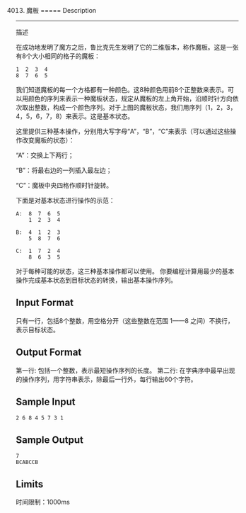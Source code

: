 4013. 魔板
=====
Description
----
描述

在成功地发明了魔方之后，鲁比克先生发明了它的二维版本，称作魔板。这是一张有8个大小相同的格子的魔板：


	1  2  3  4  
	8  7  6  5  
我们知道魔板的每一个方格都有一种颜色。这8种颜色用前8个正整数来表示。可以用颜色的序列来表示一种魔板状态，规定从魔板的左上角开始，沿顺时针方向依次取出整数，构成一个颜色序列。对于上图的魔板状态，我们用序列（1，2，3，4，5，6，7，8）来表示。这是基本状态。

这里提供三种基本操作，分别用大写字母“A”，“B”，“C”来表示（可以通过这些操作改变魔板的状态）：

“A”：交换上下两行；

“B”：将最右边的一列插入最左边；

“C”：魔板中央四格作顺时针旋转。

下面是对基本状态进行操作的示范：


	A:  8  7  6  5  
	    1  2  3  4  

	B:  4  1  2  3  
	    5  8  7  6  

	C:  1  7  2  4  
	    8  6  3  5  
对于每种可能的状态，这三种基本操作都可以使用。 你要编程计算用最少的基本操作完成基本状态到目标状态的转换，输出基本操作序列。

Input Format
------
只有一行，包括8个整数，用空格分开（这些整数在范围 1——8 之间）不换行，表示目标状态。

Output Format
---------
第一行: 包括一个整数，表示最短操作序列的长度。 第二行: 在字典序中最早出现的操作序列，用字符串表示，除最后一行外，每行输出60个字符。

Sample Input
--
	2 6 8 4 5 7 3 1
Sample Output
---------
	7 
	BCABCCB
Limits
-----------
时间限制：1000ms